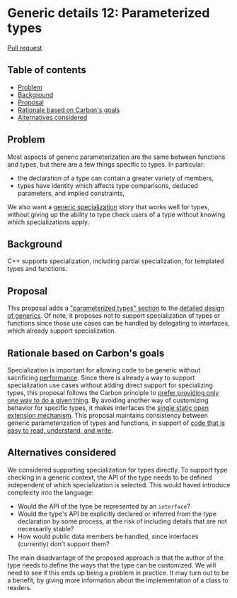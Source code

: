 # Generic details 12: Parameterized types

<!--
Part of the Carbon Language project, under the Apache License v2.0 with LLVM
Exceptions. See /LICENSE for license information.
SPDX-License-Identifier: Apache-2.0 WITH LLVM-exception
-->

[Pull request](https://github.com/carbon-language/carbon-lang/pull/1146)

<!-- toc -->

## Table of contents

-   [Problem](#problem)
-   [Background](#background)
-   [Proposal](#proposal)
-   [Rationale based on Carbon's goals](#rationale-based-on-carbons-goals)
-   [Alternatives considered](#alternatives-considered)

<!-- tocstop -->

## Problem

Most aspects of generic parameterization are the same between functions and
types, but there are a few things specific to types. In particular:

-   the declaration of a type can contain a greater variety of members,
-   types have identity which affects type comparisons, deduced parameters, and
    implied constraints,

We also want a
[generic specialization](/docs/design/generics/terminology.md#generic-specialization)
story that works well for types, without giving up the ability to type check
users of a type without knowing which specializations apply.

## Background

C++ supports specialization, including partial specialization, for templated
types and functions.

## Proposal

This proposal adds a
["parameterized types" section](/docs/design/generics/details.md#parameterized-types)
to the [detailed design of generics](/docs/design/generics/details.md). Of note,
it proposes not to support specialization of types or functions since those use
cases can be handled by delegating to interfaces, which already support
specialization.

## Rationale based on Carbon's goals

Specialization is important for allowing code to be generic without sacrificing
[performance](/docs/project/goals.md#performance-critical-software). Since there
is already a way to support specialization use cases without adding direct
support for specializing types, this proposal follows the Carbon principle to
[prefer providing only one way to do a given thing](/docs/project/principles/one_way.md).
By avoiding another way of customizing behavior for specific types, it makes
interfaces the
[single static open extension mechanism](/docs/project/principles/static_open_extension.md).
This proposal maintains consistency between generic parameterization of types
and functions, in support of
[code that is easy to read, understand, and write](/docs/project/goals.md#code-that-is-easy-to-read-understand-and-write).

## Alternatives considered

We considered supporting specialization for types directly. To support type
checking in a generic context, the API of the type needs to be defined
independent of which specialization is selected. This would haved introduce
complexity into the language:

-   Would the API of the type be represented by an `interface`?
-   Would the type's API be explicitly declared or inferred from the type
    declaration by some process, at the risk of including details that are not
    necessarily stable?
-   How would public data members be handled, since interfaces (currently) don't
    support them?

The main disadvantage of the proposed approach is that the author of the type
needs to define the ways that the type can be customized. We will need to see if
this ends up being a problem in practice. It may turn out to be a benefit, by
giving more information about the implementation of a class to readers.
